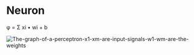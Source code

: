 # Neuron
φ = Σ xi • wi + b

![The-graph-of-a-perceptron-x1-xm-are-input-signals-w1-wm-are-the-weights](https://github.com/user-attachments/assets/43c1ad73-c857-44b6-b122-231ee367c6af)
